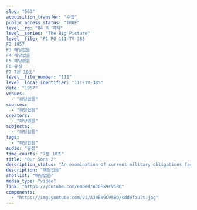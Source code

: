 ```yaml
---
slug: "563"
acquisition_transfer: "수집"
public_access_status: "TRUE"
level__rg: "R4 빅 픽쳐"
level__series: "The Big Picture"
level__file: "F1 RG 111-TV-385
F2 1957
F3 해당없음
F4 해당없음
F5 해당없음
F6 유성
F7 7분 10초"
level__file_number: "111"
level__local_identifier: "111-TV-385"
date: "1957"
venues: 
  - "해당없음"
sources: 
  - "해당없음"
creators: 
  - "해당없음"
subjects: 
  - "해당없음"
tags: 
  - "해당없음"
audio: "유성"
time_courts: "7분 10초"
title: "Our Sons 2"
description_status: "An examination of current military obligations facing the youth of the Nation. Features the Reserve Forces Act."
description: "해당없음"
shotlist: "해당없음"
media_type: "video"
link: "https://youtube.com/embed/AJ0Ek9CV5BQ"
components: 
  - "https://img.youtube.com/vi/AJ0Ek9CV5BQ/sddefault.jpg"
---
```

